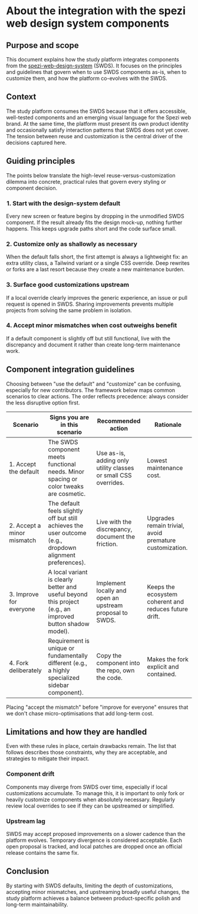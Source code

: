 <!--

This source file is part of the Stanford Biodesign Digital Health Spezi Web Study Platform open-source project

SPDX-FileCopyrightText: 2025 Stanford University and the project authors (see CONTRIBUTORS.md)

SPDX-License-Identifier: MIT

-->

# About the integration with the spezi web design system components

## Purpose and scope

This document explains how the study platform integrates components from the [spezi-web-design-system](https://github.com/StanfordSpezi/spezi-web-design-system) (SWDS). It focuses on the principles and guidelines that govern when to use SWDS components as-is, when to customize them, and how the platform co-evolves with the SWDS.

## Context

The study platform consumes the SWDS because that it offers accessible, well-tested components and an emerging visual language for the Spezi web brand. At the same time, the platform must present its own product identity and occasionally satisfy interaction patterns that SWDS does not yet cover. The tension between reuse and customization is the central driver of the decisions captured here.

## Guiding principles

The points below translate the high-level reuse-versus-customization dilemma into concrete, practical rules that govern every styling or component decision.

###  1. Start with the design-system default

Every new screen or feature begins by dropping in the unmodified SWDS component. If the result already fits the design mock-up, nothing further happens. This keeps upgrade paths short and the code surface small.

### 2. Customize only as shallowly as necessary

When the default falls short, the first attempt is always a lightweight fix: an extra utility class, a Tailwind variant or a single CSS override. Deep rewrites or forks are a last resort because they create a new maintenance burden.

### 3. Surface good customizations upstream

If a local override clearly improves the generic experience, an issue or pull request is opened in SWDS. Sharing improvements prevents multiple projects from solving the same problem in isolation.

### 4. Accept minor mismatches when cost outweighs benefit

If a default component is slightly off but still functional, live with the discrepancy and document it rather than create long-term maintenance work.

## Component integration guidelines

Choosing between "use the default" and "customize" can be confusing, especially for new contributors. The framework below maps common scenarios to clear actions. The order reflects precedence: always consider the less disruptive option first.

| Scenario                   | Signs you are in this scenario                                                                             | Recommended action                                             | Rationale                                               |
| -------------------------- | ---------------------------------------------------------------------------------------------------------- | -------------------------------------------------------------- | ------------------------------------------------------- |
| 1. Accept the default      | The SWDS component meets functional needs. Minor spacing or color tweaks are cosmetic.                     | Use as-is, adding only utility classes or small CSS overrides. | Lowest maintenance cost.                                |
| 2. Accept a minor mismatch | The default feels slightly off but still achieves the user outcome (e.g., dropdown alignment preferences). | Live with the discrepancy, document the friction.              | Upgrades remain trivial, avoid premature customization. |
| 3. Improve for everyone    | A local variant is clearly better and useful beyond this project (e.g., an improved button shadow model).  | Implement locally and open an upstream proposal to SWDS.       | Keeps the ecosystem coherent and reduces future drift.  |
| 4. Fork deliberately       | Requirement is unique or fundamentally different (e.g., a highly specialized sidebar component).           | Copy the component into the repo, own the code.                | Makes the fork explicit and contained.                  |

Placing "accept the mismatch" before "improve for everyone" ensures that we don't chase micro-optimisations that add long-term cost.

## Limitations and how they are handled

Even with these rules in place, certain drawbacks remain. The list that follows describes those constraints, why they are acceptable, and strategies to mitigate their impact.

### Component drift

Components may diverge from SWDS over time, especially if local customizations accumulate. To manage this, it is important to only fork or heavily customize components when absolutely necessary. Regularly review local overrides to see if they can be upstreamed or simplified.

### Upstream lag

SWDS may accept proposed improvements on a slower cadence than the platform evolves. Temporary divergence is considered acceptable. Each open proposal is tracked, and local patches are dropped once an official release contains the same fix.

## Conclusion

By starting with SWDS defaults, limiting the depth of customizations, accepting minor mismatches, and upstreaming broadly useful changes, the study platform achieves a balance between product-specific polish and long-term maintainability.
